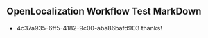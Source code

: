 ## OpenLocalization Workflow Test MarkDown
* 4c37a935-6ff5-4182-9c00-aba86bafd903 thanks!

<!--HONumber=Sep16_HO1-->


